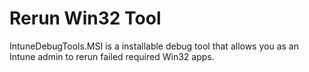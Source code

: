 # Rerun Win32 Tool
IntuneDebugTools.MSI is a installable debug tool that allows you as an Intune admin to rerun failed required Win32 apps.

